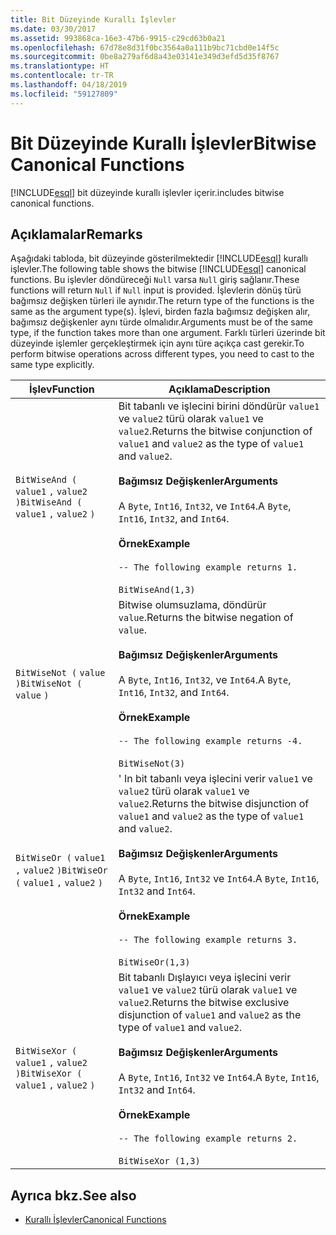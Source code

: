 ```yaml
---
title: Bit Düzeyinde Kurallı İşlevler
ms.date: 03/30/2017
ms.assetid: 993868ca-16e3-47b6-9915-c29cd63b0a21
ms.openlocfilehash: 67d78e8d31f0bc3564a0a111b9bc71cbd0e14f5c
ms.sourcegitcommit: 0be8a279af6d8a43e03141e349d3efd5d35f8767
ms.translationtype: HT
ms.contentlocale: tr-TR
ms.lasthandoff: 04/18/2019
ms.locfileid: "59127809"
---
```

# <a name="bitwise-canonical-functions"></a><span data-ttu-id="d0402-102">Bit Düzeyinde Kurallı İşlevler</span><span class="sxs-lookup"><span data-stu-id="d0402-102">Bitwise Canonical Functions</span></span>
[!INCLUDE[esql](../../../../../../includes/esql-md.md)] <span data-ttu-id="d0402-103">bit düzeyinde kurallı işlevler içerir.</span><span class="sxs-lookup"><span data-stu-id="d0402-103">includes bitwise canonical functions.</span></span>  
  
## <a name="remarks"></a><span data-ttu-id="d0402-104">Açıklamalar</span><span class="sxs-lookup"><span data-stu-id="d0402-104">Remarks</span></span>  
 <span data-ttu-id="d0402-105">Aşağıdaki tabloda, bit düzeyinde gösterilmektedir [!INCLUDE[esql](../../../../../../includes/esql-md.md)] kurallı işlevler.</span><span class="sxs-lookup"><span data-stu-id="d0402-105">The following table shows the bitwise [!INCLUDE[esql](../../../../../../includes/esql-md.md)] canonical functions.</span></span> <span data-ttu-id="d0402-106">Bu işlevler döndüreceği `Null` varsa `Null` giriş sağlanır.</span><span class="sxs-lookup"><span data-stu-id="d0402-106">These functions will return `Null` if `Null` input is provided.</span></span> <span data-ttu-id="d0402-107">İşlevlerin dönüş türü bağımsız değişken türleri ile aynıdır.</span><span class="sxs-lookup"><span data-stu-id="d0402-107">The return type of the functions is the same as the argument type(s).</span></span> <span data-ttu-id="d0402-108">İşlevi, birden fazla bağımsız değişken alır, bağımsız değişkenler aynı türde olmalıdır.</span><span class="sxs-lookup"><span data-stu-id="d0402-108">Arguments must be of the same type, if the function takes more than one argument.</span></span> <span data-ttu-id="d0402-109">Farklı türleri üzerinde bit düzeyinde işlemler gerçekleştirmek için aynı türe açıkça cast gerekir.</span><span class="sxs-lookup"><span data-stu-id="d0402-109">To perform bitwise operations across different types, you need to cast to the same type explicitly.</span></span>  
  
|<span data-ttu-id="d0402-110">İşlev</span><span class="sxs-lookup"><span data-stu-id="d0402-110">Function</span></span>|<span data-ttu-id="d0402-111">Açıklama</span><span class="sxs-lookup"><span data-stu-id="d0402-111">Description</span></span>|  
|--------------|-----------------|  
|<span data-ttu-id="d0402-112">`BitWiseAnd (` `value1` `,`  `value2` `)`</span><span class="sxs-lookup"><span data-stu-id="d0402-112">`BitWiseAnd (` `value1` `,`  `value2` `)`</span></span>|<span data-ttu-id="d0402-113">Bit tabanlı ve işlecini birini döndürür `value1` ve `value2` türü olarak `value1` ve `value2`.</span><span class="sxs-lookup"><span data-stu-id="d0402-113">Returns the bitwise conjunction of `value1` and `value2` as the type of `value1` and `value2`.</span></span><br /><br /> <span data-ttu-id="d0402-114">**Bağımsız Değişkenler**</span><span class="sxs-lookup"><span data-stu-id="d0402-114">**Arguments**</span></span><br /><br /> <span data-ttu-id="d0402-115">A `Byte`, `Int16`, `Int32`, ve `Int64`.</span><span class="sxs-lookup"><span data-stu-id="d0402-115">A `Byte`, `Int16`, `Int32`, and `Int64`.</span></span><br /><br /> <span data-ttu-id="d0402-116">**Örnek**</span><span class="sxs-lookup"><span data-stu-id="d0402-116">**Example**</span></span><br /><br /> `-- The following example returns 1.`<br /><br /> `BitWiseAnd(1,3)`|  
|<span data-ttu-id="d0402-117">`BitWiseNot (` `value` `)`</span><span class="sxs-lookup"><span data-stu-id="d0402-117">`BitWiseNot (` `value` `)`</span></span>|<span data-ttu-id="d0402-118">Bitwise olumsuzlama, döndürür `value`.</span><span class="sxs-lookup"><span data-stu-id="d0402-118">Returns the bitwise negation of `value`.</span></span><br /><br /> <span data-ttu-id="d0402-119">**Bağımsız Değişkenler**</span><span class="sxs-lookup"><span data-stu-id="d0402-119">**Arguments**</span></span><br /><br /> <span data-ttu-id="d0402-120">A `Byte`, `Int16`, `Int32`, ve `Int64`.</span><span class="sxs-lookup"><span data-stu-id="d0402-120">A `Byte`, `Int16`, `Int32`, and `Int64`.</span></span><br /><br /> <span data-ttu-id="d0402-121">**Örnek**</span><span class="sxs-lookup"><span data-stu-id="d0402-121">**Example**</span></span><br /><br /> `-- The following example returns -4.`<br /><br /> `BitWiseNot(3)`|  
|<span data-ttu-id="d0402-122">`BitWiseOr (` `value1` `,`  `value2` `)`</span><span class="sxs-lookup"><span data-stu-id="d0402-122">`BitWiseOr (` `value1` `,`  `value2` `)`</span></span>|<span data-ttu-id="d0402-123">' In bit tabanlı veya işlecini verir `value1` ve `value2` türü olarak `value1` ve `value2`.</span><span class="sxs-lookup"><span data-stu-id="d0402-123">Returns the bitwise disjunction of `value1` and `value2` as the type of `value1` and `value2`.</span></span><br /><br /> <span data-ttu-id="d0402-124">**Bağımsız Değişkenler**</span><span class="sxs-lookup"><span data-stu-id="d0402-124">**Arguments**</span></span><br /><br /> <span data-ttu-id="d0402-125">A `Byte`, `Int16`, `Int32` ve `Int64`.</span><span class="sxs-lookup"><span data-stu-id="d0402-125">A `Byte`, `Int16`, `Int32` and `Int64`.</span></span><br /><br /> <span data-ttu-id="d0402-126">**Örnek**</span><span class="sxs-lookup"><span data-stu-id="d0402-126">**Example**</span></span><br /><br /> `-- The following example returns 3.`<br /><br /> `BitWiseOr(1,3)`|  
|<span data-ttu-id="d0402-127">`BitWiseXor (` `value1` `,`  `value2` `)`</span><span class="sxs-lookup"><span data-stu-id="d0402-127">`BitWiseXor (` `value1` `,`  `value2` `)`</span></span>|<span data-ttu-id="d0402-128">Bit tabanlı Dışlayıcı veya işlecini verir `value1` ve `value2` türü olarak `value1` ve `value2`.</span><span class="sxs-lookup"><span data-stu-id="d0402-128">Returns the bitwise exclusive disjunction of `value1` and `value2` as the type of `value1` and `value2`.</span></span><br /><br /> <span data-ttu-id="d0402-129">**Bağımsız Değişkenler**</span><span class="sxs-lookup"><span data-stu-id="d0402-129">**Arguments**</span></span><br /><br /> <span data-ttu-id="d0402-130">A `Byte`, `Int16`, `Int32` ve `Int64`.</span><span class="sxs-lookup"><span data-stu-id="d0402-130">A `Byte`, `Int16`, `Int32` and `Int64`.</span></span><br /><br /> <span data-ttu-id="d0402-131">**Örnek**</span><span class="sxs-lookup"><span data-stu-id="d0402-131">**Example**</span></span><br /><br /> `-- The following example returns 2.`<br /><br /> `BitWiseXor (1,3)`|  
  
## <a name="see-also"></a><span data-ttu-id="d0402-132">Ayrıca bkz.</span><span class="sxs-lookup"><span data-stu-id="d0402-132">See also</span></span>

- [<span data-ttu-id="d0402-133">Kurallı İşlevler</span><span class="sxs-lookup"><span data-stu-id="d0402-133">Canonical Functions</span></span>](../../../../../../docs/framework/data/adonet/ef/language-reference/canonical-functions.md)
